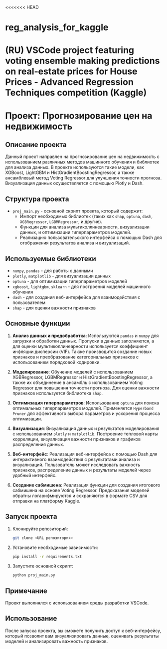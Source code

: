 <<<<<<< HEAD
# reg_analysis_for_kaggle
(RU) VSCode project featuring voting ensemble making predictions on real-estate prices for House Prices - Advanced Regression Techniques competition (Kaggle)
=======
# Проект: Прогнозирование цен на недвижимость

## Описание проекта

Данный проект направлен на прогнозирование цен на недвижимость с использованием различных методов машинного обучения и библиотек для анализа данных. В проекте используются такие модели, как XGBoost, LightGBM и HistGradientBoostingRegressor, а также ансамблевый метод Voting Regressor для улучшения точности прогноза. Визуализация данных осуществляется с помощью Plotly и Dash.

## Структура проекта

- `proj_main.py` - основной скрипт проекта, который содержит:
  - Импорт необходимых библиотек (таких как `shap`, `optuna`, `dash`, `XGBRegressor`, `LGBMRegressor`, и другие).
  - Функции для анализа мультиколлинеарности, визуализации данных, и оптимизации гиперпараметров моделей.
  - Реализацию пользовательского интерфейса с помощью Dash для отображения результатов анализа и визуализаций.

## Используемые библиотеки

- `numpy`, `pandas` - для работы с данными
- `plotly`, `matplotlib` - для визуализации данных
- `optuna` - для оптимизации гиперпараметров моделей
- `xgboost`, `lightgbm`, `sklearn` - для построения моделей машинного обучения
- `dash` - для создания веб-интерфейса для взаимодействия с пользователем
- `shap` - для оценки важности признаков

## Основные функции

1. **Анализ данных и предобработка**: Используются `pandas` и `numpy` для загрузки и обработки данных. Пропуски в данных заполняются, а для оценки мультиколлинеарности используется коэффициент инфляции дисперсии (VIF). Также производится создание новых признаков и преобразование категориальных признаков с использованием порядковой кодировки.

2. **Моделирование**: Обучение моделей с использованием XGBRegressor, LGBMRegressor и HistGradientBoostingRegressor, а также их объединение в ансамбль с использованием Voting Regressor для повышения точности прогноза. Для оценки важности признаков используется библиотека `shap`.

3. **Оптимизация гиперпараметров**: Использование `optuna` для поиска оптимальных гиперпараметров моделей. Применяется `Hyperband Pruner` для эффективного выбора параметров и ускорения процесса оптимизации.

4. **Визуализация**: Визуализация данных и результатов моделирования с использованием `plotly` и `matplotlib`. Построение тепловой карты корреляции, визуализация важности признаков и графиков распределения данных.

5. **Веб-интерфейс**: Реализация веб-интерфейса с помощью Dash для интерактивного взаимодействия с результатами анализа и визуализаций. Пользователь может исследовать важность признаков, распределение данных и результаты моделей через удобный интерфейс.

6. **Создание сабмишена**: Реализация функции для создания итогового сабмишена на основе Voting Regressor. Предсказания моделей обратны логарифмируются и сохраняются в формате CSV для отправки на платформу Kaggle.

## Запуск проекта

1. Клонируйте репозиторий:

   ```sh
   git clone <URL репозитория>
   ```

2. Установите необходимые зависимости:

   ```sh
   pip install -r requirements.txt
   ```

3. Запустите основной скрипт:

   ```sh
   python proj_main.py
   ```

## Примечание
Проект выполнялся с использованием среды разработки VSCode.

## Использование

После запуска проекта, вы сможете получить доступ к веб-интерфейсу, который позволит вам визуализировать данные, оценивать результаты моделей и анализировать важность признаков.
